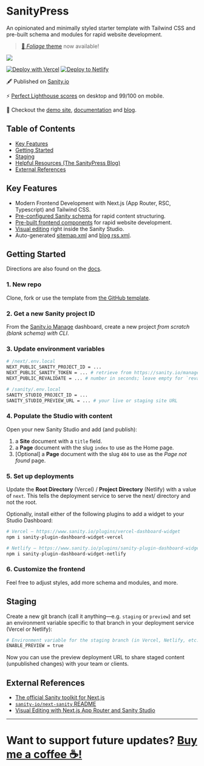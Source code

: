 # SanityPress

An opinionated and minimally styled starter template with Tailwind CSS and pre-built schema and modules for rapid website development.

> [🍃 _Foliage_ theme](https://sanitypress.vercel.app/themes) now available!

![](https://cdn.sanity.io/images/81pocpw8/production/02b92fc2bab8636ee7c8026292d0e8b685041538-5088x3554.jpg)

[![Deploy with Vercel](https://vercel.com/button)](https://vercel.com/new/clone?repository-url=https%3A%2F%2Fgithub.com%2Fnuotsu%2Fsanitypress&env=NEXT_PUBLIC_SANITY_PROJECT_ID,NEXT_PUBLIC_SANITY_TOKEN)
[![Deploy to Netlify](https://www.netlify.com/img/deploy/button.svg)](https://app.netlify.com/start/deploy?repository=https://github.com/nuotsu/sanitypress)

🖋️ Published on [Sanity.io](https://www.sanity.io/templates/next-sanity-template)

⚡ [Perfect Lighthouse scores](https://pagespeed.web.dev/analysis/https-sanitypress-vercel-app/fyc5qki4bd?form_factor=desktop) on desktop and 99/100 on mobile.

🚀 Checkout the [demo site](https://sanitypress.vercel.app), [documentation](https://sanitypress.vercel.app/docs) and [blog](https://sanitypress.vercel.app/blog).

## Table of Contents

- [Key Features](#key-features)
- [Getting Started](#getting-started)
- [Staging](#staging)
- [Helpful Resources (The SanityPress Blog)](https://sanitypress.vercel.app/blog)
- [External References](#external-references)

## Key Features

- Modern Frontend Development with Next.js (App Router, RSC, Typescript) and Tailwind CSS.
- [Pre-configured Sanity schema](/sanity/schemas/index.ts) for rapid content structuring.
- [Pre-built frontend components](/next/src/ui/) for rapid website development.
- [Visual editing](https://sanitypress.vercel.app/blog/visual-editing) right inside the Sanity Studio.
- Auto-generated [sitemap.xml](/next/src/app/sitemap.ts) and [blog rss.xml](/next/src/app/blog/rss.xml/route.ts).

## Getting Started

Directions are also found on the [docs](https://sanitypress.vercel.app/docs).

### 1. New repo

Clone, fork or use the template from [the GitHub template](https://github.com/nuots/sanitypress).

### 2. Get a new Sanity project ID

From the [Sanity.io Manage](https://sanity.io/manage) dashboard, create a new project _from scratch (blank schema) with CLI_.

### 3. Update environment variables

```sh
# /next/.env.local
NEXT_PUBLIC_SANITY_PROJECT_ID = ...
NEXT_PUBLIC_SANITY_TOKEN = ... # retrieve from https://sanity.io/manage
NEXT_PUBLIC_REVALIDATE = ... # number in seconds; leave empty for `revalidate: false`

# /sanity/.env.local
SANITY_STUDIO_PROJECT_ID = ...
SANITY_STUDIO_PREVIEW_URL = ... # your live or staging site URL
```

### 4. Populate the Studio with content

Open your new Sanity Studio and add (and publish):

1. a **Site** document with a `title` field.
2. a **Page** document with the slug `index` to use as the Home page.
3. [Optional] a **Page** document with the slug `404` to use as the _Page not found_ page.

### 5. Set up deployments

Update the **Root Directory** (Vercel) / **Project Directory** (Netlify) with a value of `next`. This tells the deployment service to serve the next/ directory and not the root.

Optionally, install either of the following plugins to add a widget to your Studio Dashboard:

```sh
# Vercel — https://www.sanity.io/plugins/vercel-dashboard-widget
npm i sanity-plugin-dashboard-widget-vercel

# Netlify — https://www.sanity.io/plugins/sanity-plugin-dashboard-widget-netlify
npm i sanity-plugin-dashboard-widget-netlify
```

### 6. Customize the frontend

Feel free to adjust styles, add more schema and modules, and more.

## Staging

Create a new git branch (call it anything—e.g. `staging` or `preview`) and set an environment variable specific to that branch in your deployment service (Vercel or Netlify):

```sh
# Environment variable for the staging branch (in Vercel, Netlify, etc.)
ENABLE_PREVIEW = true
```

Now you can use the preview deployment URL to share staged content (unpublished changes) with your team or clients.

## External References

- [The official Sanity toolkit for Next.js](https://www.sanity.io/plugins/next-sanity)
- [`sanity-io/next-sanity` README](https://github.com/sanity-io/next-sanity#readme)
- [Visual Editing with Next.js App Router and Sanity Studio](https://www.sanity.io/guides/nextjs-app-router-live-preview)

---

# Want to support future updates? [Buy me a coffee ☕!](https://buymeacoffee.com/nuotsu)
